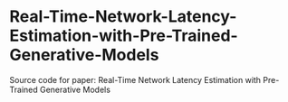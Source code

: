 # Real-Time-Network-Latency-Estimation-with-Pre-Trained-Generative-Models
Source code for paper: Real-Time Network Latency Estimation with Pre-Trained Generative Models
